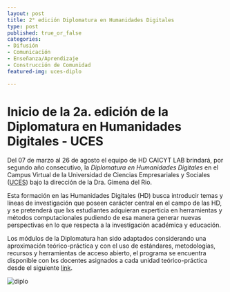 ```yaml
---
layout: post
title: 2° edición Diplomatura en Humanidades Digitales
type: post
published: true_or_false
categories: 
- Difusión
- Comunicación 
- Enseñanza/Aprendizaje
- Construcción de Comunidad
featured-img: uces-diplo

---
```


# Inicio de la 2a. edición de la Diplomatura en Humanidades Digitales - UCES


Del 07 de marzo al 26 de agosto el equipo de HD CAICYT LAB brindará, por segundo año consecutivo, la *Diplomatura en Humanidades Digitales* en el Campus Virtual de la Universidad de Ciencias Empresariales y Sociales ([UCES](https://www.uces.edu.ar/carreras-escuela-negocios/gestion-del-talento-humano/diplomatura-humanidades-digitales)) bajo la dirección de la Dra. Gimena del Rio. 

Esta formación en las Humanidades Digitales (HD) busca introducir temas y líneas de investigación que poseen carácter central en el campo de las HD, y se pretenderá que lxs estudiantes adquieran experticia en herramientas y métodos computacionales pudiendo de esa manera generar nuevas perspectivas en lo que respecta a la investigación académica y educación. 

Los módulos de la Diplomatura han sido adaptados considerando una aproximación teórico-práctica y con el uso de estándares, metodologías, recursos y herramientas de acceso abierto, el programa se encuentra disponible con lxs docentes asignados a cada unidad teórico-práctica desde el siguiente [link](https://www.uces.edu.ar/carreras-escuela-negocios/gestion-del-talento-humano/diplomatura-humanidades-digitales).

![diplo](/assets/img/posts/uces-diplo.jpg)


